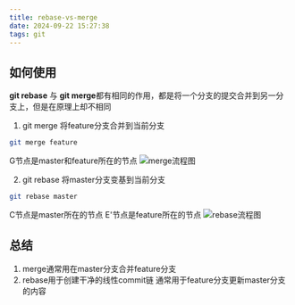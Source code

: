 ```yaml
---
title: rebase-vs-merge
date: 2024-09-22 15:27:38
tags: git
---
```


## 如何使用
**git rebase** 与 **git merge**都有相同的作用，都是将一个分支的提交合并到另一分支上，但是在原理上却不相同

1. git merge
将feature分支合并到当前分支
```bash
git merge feature
```
G节点是master和feature所在的节点
![merge流程图](merge.png)

2. git rebase
将master分支变基到当前分支
```bash
git rebase master
```
C节点是master所在的节点
E'节点是feature所在的节点
![rebase流程图](rebase.png)

## 总结
1. merge通常用在master分支合并feature分支
2. rebase用于创建干净的线性commit链 通常用于feature分支更新master分支的内容